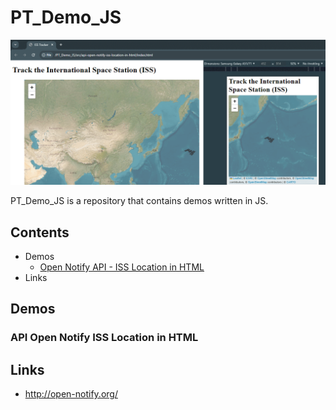 # PT_Demo_JS

![Cover](./res/api-open-notify-iss-location-in-html.png)

PT_Demo_JS is a repository that contains demos written in JS.

## Contents
- Demos
    - [Open Notify API - ISS Location in HTML](#api-open-notify-iss-location-in-html)
- Links

## Demos

### API Open Notify ISS Location in HTML

## Links
- http://open-notify.org/